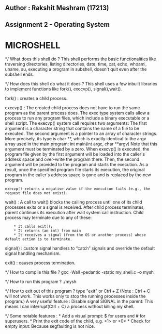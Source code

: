 ##  Author : Rakshit Meshram (17213) 
##  Assignment 2 - Operating System
#	   MICROSHELL   

*/ What does this shell do ?
This shell performs the basic functionalities like traversing directories, listing directories,
date, time, cat, echo, whoami, uname, su, executing a program in subshell, doesn't quit even after the subshell ends.


*/ How does this shell do what it does ?
This shell uses a few inbuilt libraries to implement functions like fork(), execvp(), signal(),wait().

fork() : creates a child process.

execvp() : The created child process does not have to run the same program as the parent process does. The exec type system calls allow a process to run any program files, which include a binary executable or a shell script.
The execvp() system call requires two arguments:
    The first argument is a character string that contains the name of a file to be executed.
    The second argument is a pointer to an array of character strings. More precisely, its type is char \**, which is exactly identical to the argv array used in the main program:
            int  main(int argc, char \**argv)
    Note that this argument must be terminated by a zero.
    When execvp() is executed, the program file given by the first argument will be loaded into the caller's address space and over-write the program there. Then, the second argument will be provided to the program and starts the execution. As a result, once the specified program file starts its execution, the original program in the caller's address space is gone and is replaced by the new program.

    execvp() returns a negative value if the execution fails (e.g., the request file does not exist).

wait() : A call to wait() blocks the calling process until one of its child processes exits or a signal is received. After child process terminates, parent continues its execution after wait system call instruction.
    Child process may terminate due to any of these:

        * It calls exit();
        * It returns (an int) from main
        * It receives a signal (from the OS or another process) whose default action is to terminate.


signal() :  custom signal handlers to “catch” signals and override the default signal handling mechanism.

exit() :  causes process termination.



*/ How to compile this file ?
gcc -Wall -pedantic -static my_shell.c -o mysh

*/ How to run this program ?
./mysh

*/ How to exit out of this program ?
type "exit" or Ctrl + Z   (Note : Ctrl + C will not work. This works only to stop the running processes inside the program.)
A very useful feature : 
    Disable signal SIGNAL in the parent: This means I can interrupt(Ctrl + C) a process without killing my shell.  

*/ Some notable features :
    * Add a visual prompt: $ for users and # for superusers.
    * Print the exit code of the child, e.g. <1> or <0>
    * Check for empty input: Because segfaulting is not nice.
